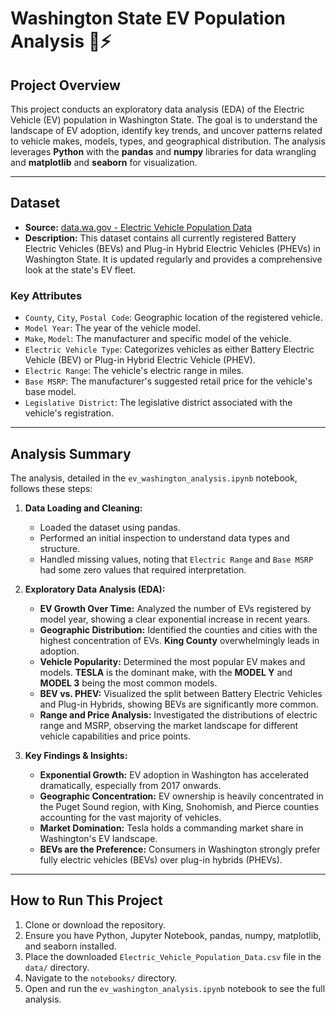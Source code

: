 # Washington State EV Population Analysis 🚗⚡

## Project Overview

This project conducts an exploratory data analysis (EDA) of the Electric Vehicle (EV) population in Washington State. The goal is to understand the landscape of EV adoption, identify key trends, and uncover patterns related to vehicle makes, models, types, and geographical distribution. The analysis leverages **Python** with the **pandas** and **numpy** libraries for data wrangling and **matplotlib** and **seaborn** for visualization.

---

## Dataset

* **Source:** [data.wa.gov - Electric Vehicle Population Data](https://data.wa.gov/Transportation/Electric-Vehicle-Population-Data/f6w7-q2d2)
* **Description:** This dataset contains all currently registered Battery Electric Vehicles (BEVs) and Plug-in Hybrid Electric Vehicles (PHEVs) in Washington State. It is updated regularly and provides a comprehensive look at the state's EV fleet.

### Key Attributes
* `County`, `City`, `Postal Code`: Geographic location of the registered vehicle.
* `Model Year`: The year of the vehicle model.
* `Make`, `Model`: The manufacturer and specific model of the vehicle.
* `Electric Vehicle Type`: Categorizes vehicles as either Battery Electric Vehicle (BEV) or Plug-in Hybrid Electric Vehicle (PHEV).
* `Electric Range`: The vehicle's electric range in miles.
* `Base MSRP`: The manufacturer's suggested retail price for the vehicle's base model.
* `Legislative District`: The legislative district associated with the vehicle's registration.

---

## Analysis Summary

The analysis, detailed in the `ev_washington_analysis.ipynb` notebook, follows these steps:

1.  **Data Loading and Cleaning:**
    * Loaded the dataset using pandas.
    * Performed an initial inspection to understand data types and structure.
    * Handled missing values, noting that `Electric Range` and `Base MSRP` had some zero values that required interpretation.

2.  **Exploratory Data Analysis (EDA):**
    * **EV Growth Over Time:** Analyzed the number of EVs registered by model year, showing a clear exponential increase in recent years.
    * **Geographic Distribution:** Identified the counties and cities with the highest concentration of EVs. **King County** overwhelmingly leads in adoption.
    * **Vehicle Popularity:** Determined the most popular EV makes and models. **TESLA** is the dominant make, with the **MODEL Y** and **MODEL 3** being the most common models.
    * **BEV vs. PHEV:** Visualized the split between Battery Electric Vehicles and Plug-in Hybrids, showing BEVs are significantly more common.
    * **Range and Price Analysis:** Investigated the distributions of electric range and MSRP, observing the market landscape for different vehicle capabilities and price points.

3.  **Key Findings & Insights:**

    * **Exponential Growth:** EV adoption in Washington has accelerated dramatically, especially from 2017 onwards.
    * **Geographic Concentration:** EV ownership is heavily concentrated in the Puget Sound region, with King, Snohomish, and Pierce counties accounting for the vast majority of vehicles.
    * **Market Domination:** Tesla holds a commanding market share in Washington's EV landscape.
    * **BEVs are the Preference:** Consumers in Washington strongly prefer fully electric vehicles (BEVs) over plug-in hybrids (PHEVs).

---

## How to Run This Project

1.  Clone or download the repository.
2.  Ensure you have Python, Jupyter Notebook, pandas, numpy, matplotlib, and seaborn installed.
3.  Place the downloaded `Electric_Vehicle_Population_Data.csv` file in the `data/` directory.
4.  Navigate to the `notebooks/` directory.
5.  Open and run the `ev_washington_analysis.ipynb` notebook to see the full analysis.
